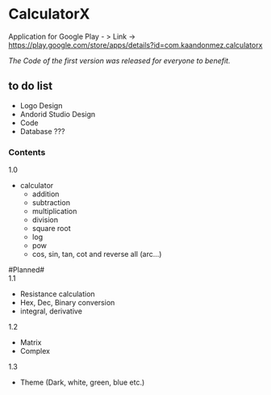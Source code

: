 # CalculatorX
Application for Google Play - > Link -> https://play.google.com/store/apps/details?id=com.kaandonmez.calculatorx

*The Code of the first version was released for everyone to benefit.* 

## to do list
- Logo Design 
- Andorid Studio Design 
- Code
- Database ???

### Contents

1.0
- calculator
  - addition 
  - subtraction 
  - multiplication 
  - division 
  - square root 
  -	log 
  - pow 
  - cos, sin, tan, cot and reverse all (arc...) 
  
 #Planned#  
1.1
- Resistance calculation
- Hex, Dec, Binary conversion
- integral, derivative

1.2
- Matrix
- Complex

1.3
- Theme (Dark, white, green, blue etc.)
